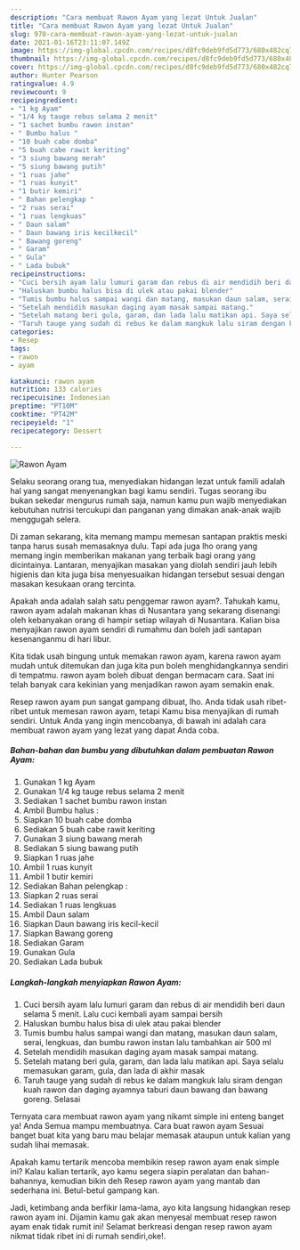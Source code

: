 ```yaml
---
description: "Cara membuat Rawon Ayam yang lezat Untuk Jualan"
title: "Cara membuat Rawon Ayam yang lezat Untuk Jualan"
slug: 970-cara-membuat-rawon-ayam-yang-lezat-untuk-jualan
date: 2021-01-16T23:11:07.149Z
image: https://img-global.cpcdn.com/recipes/d8fc9deb9fd5d773/680x482cq70/rawon-ayam-foto-resep-utama.jpg
thumbnail: https://img-global.cpcdn.com/recipes/d8fc9deb9fd5d773/680x482cq70/rawon-ayam-foto-resep-utama.jpg
cover: https://img-global.cpcdn.com/recipes/d8fc9deb9fd5d773/680x482cq70/rawon-ayam-foto-resep-utama.jpg
author: Hunter Pearson
ratingvalue: 4.9
reviewcount: 9
recipeingredient:
- "1 kg Ayam"
- "1/4 kg tauge rebus selama 2 menit"
- "1 sachet bumbu rawon instan"
- " Bumbu halus "
- "10 buah cabe domba"
- "5 buah cabe rawit keriting"
- "3 siung bawang merah"
- "5 siung bawang putih"
- "1 ruas jahe"
- "1 ruas kunyit"
- "1 butir kemiri"
- " Bahan pelengkap "
- "2 ruas serai"
- "1 ruas lengkuas"
- " Daun salam"
- " Daun bawang iris kecilkecil"
- " Bawang goreng"
- " Garam"
- " Gula"
- " Lada bubuk"
recipeinstructions:
- "Cuci bersih ayam lalu lumuri garam dan rebus di air mendidih beri daun selama 5 menit. Lalu cuci kembali ayam sampai bersih"
- "Haluskan bumbu halus bisa di ulek atau pakai blender"
- "Tumis bumbu halus sampai wangi dan matang, masukan daun salam, serai, lengkuas, dan bumbu rawon instan lalu tambahkan air 500 ml"
- "Setelah mendidih masukan daging ayam masak sampai matang."
- "Setelah matang beri gula, garam, dan lada lalu matikan api. Saya selalu memasukan garam, gula, dan lada di akhir masak"
- "Taruh tauge yang sudah di rebus ke dalam mangkuk lalu siram dengan kuah rawon dan daging ayamnya taburi daun bawang dan bawang goreng. Selasai"
categories:
- Resep
tags:
- rawon
- ayam

katakunci: rawon ayam 
nutrition: 133 calories
recipecuisine: Indonesian
preptime: "PT10M"
cooktime: "PT42M"
recipeyield: "1"
recipecategory: Dessert

---
```



![Rawon Ayam](https://img-global.cpcdn.com/recipes/d8fc9deb9fd5d773/680x482cq70/rawon-ayam-foto-resep-utama.jpg)

Selaku seorang orang tua, menyediakan hidangan lezat untuk famili adalah hal yang sangat menyenangkan bagi kamu sendiri. Tugas seorang ibu bukan sekedar mengurus rumah saja, namun kamu pun wajib menyediakan kebutuhan nutrisi tercukupi dan panganan yang dimakan anak-anak wajib menggugah selera.

Di zaman  sekarang, kita memang mampu memesan santapan praktis meski tanpa harus susah memasaknya dulu. Tapi ada juga lho orang yang memang ingin memberikan makanan yang terbaik bagi orang yang dicintainya. Lantaran, menyajikan masakan yang diolah sendiri jauh lebih higienis dan kita juga bisa menyesuaikan hidangan tersebut sesuai dengan masakan kesukaan orang tercinta. 



Apakah anda adalah salah satu penggemar rawon ayam?. Tahukah kamu, rawon ayam adalah makanan khas di Nusantara yang sekarang disenangi oleh kebanyakan orang di hampir setiap wilayah di Nusantara. Kalian bisa menyajikan rawon ayam sendiri di rumahmu dan boleh jadi santapan kesenanganmu di hari libur.

Kita tidak usah bingung untuk memakan rawon ayam, karena rawon ayam mudah untuk ditemukan dan juga kita pun boleh menghidangkannya sendiri di tempatmu. rawon ayam boleh dibuat dengan bermacam cara. Saat ini telah banyak cara kekinian yang menjadikan rawon ayam semakin enak.

Resep rawon ayam pun sangat gampang dibuat, lho. Anda tidak usah ribet-ribet untuk memesan rawon ayam, tetapi Kamu bisa menyajikan di rumah sendiri. Untuk Anda yang ingin mencobanya, di bawah ini adalah cara membuat rawon ayam yang lezat yang dapat Anda coba.

<!--inarticleads1-->

##### Bahan-bahan dan bumbu yang dibutuhkan dalam pembuatan Rawon Ayam:

1. Gunakan 1 kg Ayam
1. Gunakan 1/4 kg tauge rebus selama 2 menit
1. Sediakan 1 sachet bumbu rawon instan
1. Ambil  Bumbu halus :
1. Siapkan 10 buah cabe domba
1. Sediakan 5 buah cabe rawit keriting
1. Gunakan 3 siung bawang merah
1. Sediakan 5 siung bawang putih
1. Siapkan 1 ruas jahe
1. Ambil 1 ruas kunyit
1. Ambil 1 butir kemiri
1. Sediakan  Bahan pelengkap :
1. Siapkan 2 ruas serai
1. Sediakan 1 ruas lengkuas
1. Ambil  Daun salam
1. Siapkan  Daun bawang iris kecil-kecil
1. Siapkan  Bawang goreng
1. Sediakan  Garam
1. Gunakan  Gula
1. Sediakan  Lada bubuk




<!--inarticleads2-->

##### Langkah-langkah menyiapkan Rawon Ayam:

1. Cuci bersih ayam lalu lumuri garam dan rebus di air mendidih beri daun selama 5 menit. Lalu cuci kembali ayam sampai bersih
1. Haluskan bumbu halus bisa di ulek atau pakai blender
1. Tumis bumbu halus sampai wangi dan matang, masukan daun salam, serai, lengkuas, dan bumbu rawon instan lalu tambahkan air 500 ml
1. Setelah mendidih masukan daging ayam masak sampai matang.
1. Setelah matang beri gula, garam, dan lada lalu matikan api. Saya selalu memasukan garam, gula, dan lada di akhir masak
1. Taruh tauge yang sudah di rebus ke dalam mangkuk lalu siram dengan kuah rawon dan daging ayamnya taburi daun bawang dan bawang goreng. Selasai




Ternyata cara membuat rawon ayam yang nikamt simple ini enteng banget ya! Anda Semua mampu membuatnya. Cara buat rawon ayam Sesuai banget buat kita yang baru mau belajar memasak ataupun untuk kalian yang sudah lihai memasak.

Apakah kamu tertarik mencoba membikin resep rawon ayam enak simple ini? Kalau kalian tertarik, ayo kamu segera siapin peralatan dan bahan-bahannya, kemudian bikin deh Resep rawon ayam yang mantab dan sederhana ini. Betul-betul gampang kan. 

Jadi, ketimbang anda berfikir lama-lama, ayo kita langsung hidangkan resep rawon ayam ini. Dijamin kamu gak akan menyesal membuat resep rawon ayam enak tidak rumit ini! Selamat berkreasi dengan resep rawon ayam nikmat tidak ribet ini di rumah sendiri,oke!.

